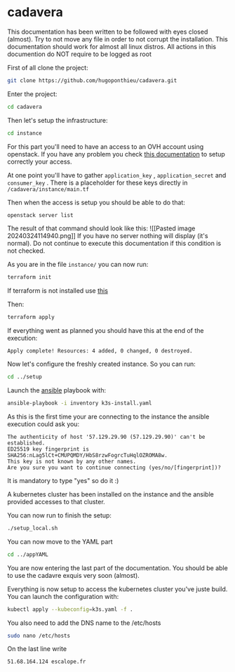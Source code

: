 # cadavera

This documentation has been written to be followed with eyes closed (almost). Try to not move any file in order to not corrupt the installation. This documentation should work for almost all linux distros. All actions in this documention do NOT require to be logged as root

First of all clone the project:

```bash
git clone https://github.com/hugoponthieu/cadavera.git
```

Enter the project:

```bash
cd cadavera
```

Then let's setup the infrastructure:

```bash
cd instance
```

For this part you'll need to have an access to an OVH account using openstack. If you have any problem you check [this documentation](https://help.ovhcloud.com/csm/en-public-cloud-compute-terraform?id=kb_article_view&sysparm_article=KB0050797) to setup correctly your access.

At one point you'll have to gather ``application_key`` , ``application_secret`` and ``consumer_key`` . There is a placeholder for these keys directly in ``/cadavera/instance/main.tf``

Then when the access is setup you should be able to do that:

```bash
openstack server list
```

The result of that command should look like this:
![[Pasted image 20240324114940.png]]
If you have no server nothing will display (it's normal). Do not continue to execute this documentation if this condition is not checked.

As you are in the file  `` instance/ ``  you can now run:

```bash
terraform init
```

If terraform is not installed use [this](https://developer.hashicorp.com/terraform/tutorials/aws-get-started/install-cli)

Then:

```bash
terraform apply
```

If everything went as planned you should have this at the end of the execution:

```
Apply complete! Resources: 4 added, 0 changed, 0 destroyed.
```

Now let's configure the freshly created instance. So you can run:

```bash
cd ../setup
```

Launch the [ansible](https://docs.ansible.com/ansible/latest/installation_guide/intro_installation.html) playbook with:

```bash
ansible-playbook -i inventory k3s-install.yaml
```

As this is the first time your are connecting to the instance the ansible execution could ask you:

```
The authenticity of host '57.129.29.90 (57.129.29.90)' can't be established.
ED25519 key fingerprint is SHA256:nLag5lCt+CMUPQMDY/HbS8rzwFogrcTuHqlOZROMA8w.
This key is not known by any other names.
Are you sure you want to continue connecting (yes/no/[fingerprint])? 
```

It is mandatory to type "yes" so do it :)

A kubernetes cluster has been installed on the instance and the ansible provided accesses to that cluster.

You can now run to finish the setup:

```bash
./setup_local.sh
```

You can now move to the YAML part

```bash
cd ../appYAML
```

You are now entering the last part of the documentation. You should be able to use the cadavre exquis very soon (almost).

Everything is now setup to access the kubernetes cluster you've juste build. You can launch the configuration with:

```bash
kubectl apply --kubeconfig=k3s.yaml -f . 
```

You also need to add the DNS name to the /etc/hosts

```bash
sudo nano /etc/hosts
```

On the last line write

```bash
51.68.164.124 escalope.fr
```
